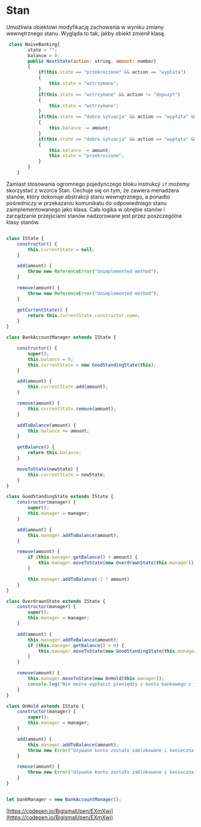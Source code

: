 # Stan

Umożliwia obiektowi modyfikację zachowania w wyniku zmiany wewnętrznego stanu. Wygląda to tak, jakby obiekt zmienił klasę.

```js
 class NaiveBanking{
        state = "";
        balance = 0;
        public NextState(action: string, amount: number)
        {
            if(this.state == "przekroczone" && action == "wypłata")
            {
                this.state = "wstrzymane";
            }
            if(this.state == "wstrzymane" && action != "depozyt")
            {
                this.state = "wstrzymane";
            }
            if(this.state == "dobra sytuacja" && action == "wypłata" && amount <= this.balance)
            {
                this.balance -= amount;
            }
            if(this.state == "dobra sytuacja" && action == "wypłata" && amount > this.balance)
            {
                this.balance -= amount;
                this.state = "przekroczone";
            }
        }
    }
```

Zamiast stosowania ogromnego pojedynczego bloku instrukcji `if` możemy skorzystać z wzorca Stan. Cechuje się on tym, że zawiera menadżera stanów, który dokonuje abstrakcji stanu wewnętrznego, a ponadto pośredniczy w przekazaniu komunikatu do odpowiedniego stanu zaimplementowanego jako klasa. Cała logika w obrębie stanów i zarządzanie przejściami stanów nadzorowane jest przez poszczególne klasy stanów.

```js

class IState {
    constructor() {
        this.currentState = null;
    }

    add(amount) {
        throw new ReferenceError("Unimplemented method");
    }

    remove(amount) {
        throw new ReferenceError("Unimplemented method");
    }

    getCurrentState() {
        return this.currentState.constructor.name;
    }
}

class BankAccountManager extends IState {

    constructor() {
        super();
        this.balance = 0;
        this.currentState = new GoodStandingState(this);
    }

    add(amount) {
        this.currentState.add(amount);
    }

    remove(amount) {
        this.currentState.remove(amount);
    }

    addToBalance(amount) {
        this.balance += amount;
    }

    getBalance() {
        return this.balance;
    }

    moveToState(newState) {
        this.currentState = newState;
    }
}

class GoodStandingState extends IState {
    constructor(manager) {
        super();
        this.manager = manager;
    }

    add(amount) {
        this.manager.addToBalance(amount);
    }

    remove(amount) {
        if (this.manager.getBalance() < amount) {
            this.manager.moveToState(new OverdrawnState(this.manager));
        }

        this.manager.addToBalance(-1 * amount)
    }
}

class OverdrawnState extends IState {
    constructor(manager) {
        super();
        this.manager = manager;
    }

    add(amount) {
        this.manager.addToBalance(amount);
        if (this.manager.getBalance() > 0) {
            this.manager.moveToState(new GoodStandingState(this.manager));
        }
    }

    remove(amount) {
        this.manager.moveToState(new OnHold(this.manager));
        console.log("Nie można wypłacić pieniędzy z konta bankowego z już przekroczonym saldem.");
    }
}

class OnHold extends IState {
    constructor(manager) {
        super();
        this.manager = manager;
    }

    add(amount) {
        this.manager.addToBalance(amount);
        throw new Error("Używane konto zostało zablokowane i konieczna jest wizyta w banku w celu wyjaśnienia tej kwestii.");
    }

    remove(amount) {
        throw new Error("Używane konto zostało zablokowane i konieczna jest wizyta w banku w celu wyjaśnienia tej kwestii.");
    }
}


let bankManager = new BankAccountManager();
```

[https://codepen.io/Bigismall/pen/EXmXwj](https://codepen.io/Bigismall/pen/EXmXwj)



